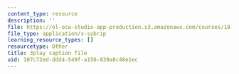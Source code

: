 ```yaml
---
content_type: resource
description: ''
file: https://ol-ocw-studio-app-production.s3.amazonaws.com/courses/18-06sc-linear-algebra-fall-2011/107c72edddd4549fa156839a8c48e1ec_FX4C-JpTFgY.vtt
file_type: application/x-subrip
learning_resource_types: []
resourcetype: Other
title: 3play caption file
uid: 107c72ed-ddd4-549f-a156-839a8c48e1ec
---
```

